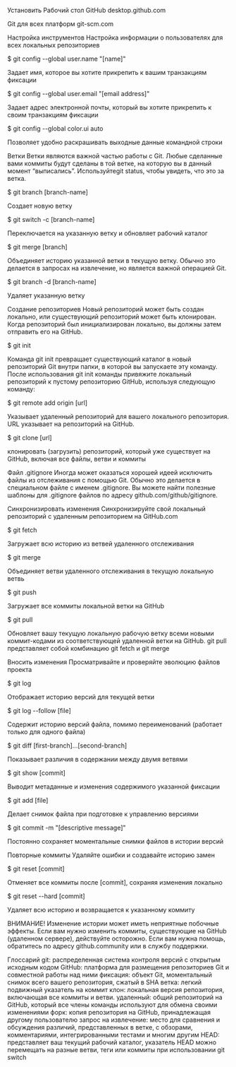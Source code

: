 Установить
Рабочий стол GitHub
desktop.github.com

Git для всех платформ
git-scm.com

Настройка инструментов
Настройка информации о пользователях для всех локальных репозиториев

$ git config --global user.name "[name]"

Задает имя, которое вы хотите прикрепить к вашим транзакциям фиксации

$ git config --global user.email "[email address]"

Задает адрес электронной почты, который вы хотите прикрепить к своим транзакциям фиксации

$ git config --global color.ui auto

Позволяет удобно раскрашивать выходные данные командной строки

Ветки
Ветки являются важной частью работы с Git. Любые сделанные вами коммиты будут сделаны в той ветке, на которую вы в данный момент “выписались”. Используйтеgit status, чтобы увидеть, что это за ветка.

$ git branch [branch-name]

Создает новую ветку

$ git switch -c [branch-name]

Переключается на указанную ветку и обновляет рабочий каталог

$ git merge [branch]

Объединяет историю указанной ветки в текущую ветку. Обычно это делается в запросах на извлечение, но является важной операцией Git.

$ git branch -d [branch-name]

Удаляет указанную ветку

Создание репозиториев
Новый репозиторий может быть создан локально, или существующий репозиторий может быть клонирован. Когда репозиторий был инициализирован локально, вы должны затем отправить его на GitHub.

$ git init

Команда git init превращает существующий каталог в новый репозиторий Git внутри папки, в которой вы запускаете эту команду. После использования git init команды привяжите локальный репозиторий к пустому репозиторию GitHub, используя следующую команду:

$ git remote add origin [url]

Указывает удаленный репозиторий для вашего локального репозитория. URL указывает на репозиторий на GitHub.

$ git clone [url]

клонировать (загрузить) репозиторий, который уже существует на GitHub, включая все файлы, ветви и коммиты

Файл .gitignore
Иногда может оказаться хорошей идеей исключить файлы из отслеживания с помощью Git. Обычно это делается в специальном файле с именем .gitignore. Вы можете найти полезные шаблоны для .gitignore файлов по адресу github.com/github/gitignore.

Синхронизировать изменения
Синхронизируйте свой локальный репозиторий с удаленным репозиторием на GitHub.com

$ git fetch

Загружает всю историю из ветвей удаленного отслеживания

$ git merge

Объединяет ветви удаленного отслеживания в текущую локальную ветвь

$ git push

Загружает все коммиты локальной ветки на GitHub

$ git pull

Обновляет вашу текущую локальную рабочую ветку всеми новыми коммит-кодами из соответствующей удаленной ветки на GitHub. git pull представляет собой комбинацию git fetch и git merge

Вносить изменения
Просматривайте и проверяйте эволюцию файлов проекта

$ git log

Отображает историю версий для текущей ветки

$ git log --follow [file]

Содержит историю версий файла, помимо переименований (работает только для одного файла)

$ git diff [first-branch]...[second-branch]

Показывает различия в содержании между двумя ветвями

$ git show [commit]

Выводит метаданные и изменения содержимого указанной фиксации

$ git add [file]

Делает снимок файла при подготовке к управлению версиями

$ git commit -m "[descriptive message]"

Постоянно сохраняет моментальные снимки файлов в истории версий

Повторные коммиты
Удаляйте ошибки и создавайте историю замен

$ git reset [commit]

Отменяет все коммиты после [commit], сохраняя изменения локально

$ git reset --hard [commit]

Удаляет всю историю и возвращается к указанному коммиту

ВНИМАНИЕ! Изменение истории может иметь неприятные побочные эффекты. Если вам нужно изменить коммиты, существующие на GitHub (удаленном сервере), действуйте осторожно. Если вам нужна помощь, обратитесь по адресу github.community или в службу поддержки.

Глоссарий
git: распределенная система контроля версий с открытым исходным кодом
GitHub: платформа для размещения репозиториев Git и совместной работы над ними
фиксация: объект Git, моментальный снимок всего вашего репозитория, сжатый в SHA
ветка: легкий подвижный указатель на коммит
клон: локальная версия репозитория, включающая все коммиты и ветви.
удаленный: общий репозиторий на GitHub, который все члены команды используют для обмена своими изменениями
форк: копия репозитория на GitHub, принадлежащая другому пользователю
запрос на извлечение: место для сравнения и обсуждения различий, представленных в ветке, с обзорами, комментариями, интегрированными тестами и многим другим
HEAD: представляет ваш текущий рабочий каталог, указатель HEAD можно перемещать на разные ветви, теги или коммиты при использовании git switch
